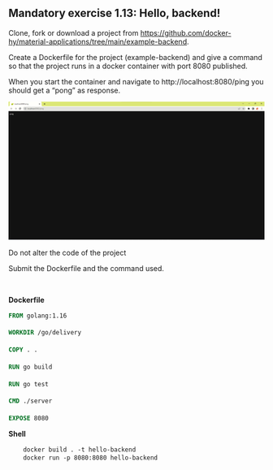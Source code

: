 ## Mandatory exercise 1.13: Hello, backend!

Clone, fork or download a project from https://github.com/docker-hy/material-applications/tree/main/example-backend.

Create a Dockerfile for the project (example-backend) and give a command so that the project runs in a docker container with port 8080 published.

When you start the container and navigate to http://localhost:8080/ping you should get a “pong” as response.


![result](result.png)


Do not alter the code of the project

Submit the Dockerfile and the command used.

&nbsp;


**Dockerfile**

```Dockerfile
FROM golang:1.16

WORKDIR /go/delivery

COPY . .

RUN go build

RUN go test

CMD ./server

EXPOSE 8080
```

**Shell**

```shell
    docker build . -t hello-backend
    docker run -p 8080:8080 hello-backend
```

&nbsp;
